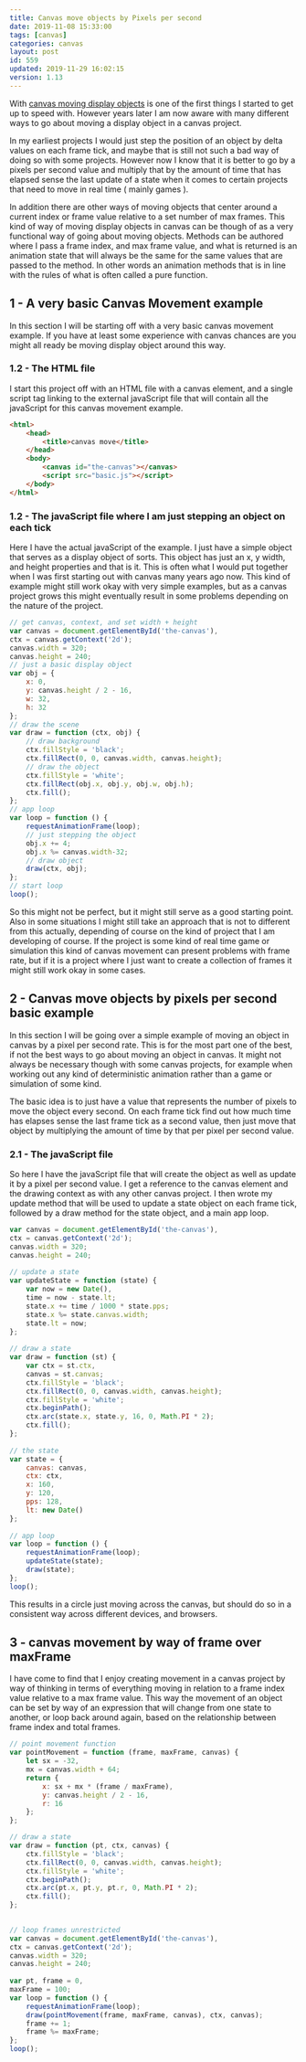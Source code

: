 ```yaml
---
title: Canvas move objects by Pixels per second 
date: 2019-11-08 15:33:00
tags: [canvas]
categories: canvas
layout: post
id: 559
updated: 2019-11-29 16:02:15
version: 1.13
---
```


With [canvas moving display objects](https://developer.mozilla.org/en-US/docs/Games/Tutorials/2D_Breakout_game_pure_JavaScript/Move_the_ball) is one of the first things I started to get up to speed with. However years later I am now aware with many different ways to go about moving a display object in a canvas project. 

In my earliest projects I would just step the position of an object by delta values on each frame tick, and maybe that is still not such a bad way of doing so with some projects. However now I know that it is better to go by a pixels per second value and multiply that by the amount of time that has elapsed sense the last update of a state when it comes to certain projects that need to move in real time ( mainly games ). 

In addition there are other ways of moving objects that center around a current index or frame value relative to a set number of max frames. This kind of way of moving display objects in canvas can be though of as a very functional way of going about moving objects. Methods can be authored where I pass a frame index, and max frame value, and what is returned is an animation state that will always be the same for the same values that are passed to the method. In other words an animation methods that is in line with the rules of what is often called a pure function.

<!-- more -->

## 1 - A very basic Canvas Movement example

In this section I will be starting off with a very basic canvas movement example. If you have at least some experience with canvas chances are you might all ready be moving display object around this way.

### 1.2 - The HTML file

I start this project off with an HTML file with a canvas element, and a single script tag linking to the external javaScript file that will contain all the javaScript for this canvas movement example.

```html
<html>
    <head>
        <title>canvas move</title>
    </head>
    <body>
        <canvas id="the-canvas"></canvas>
        <script src="basic.js"></script>
    </body>
</html>
```

### 1.2 - The javaScript file where I am just stepping an object on each tick

Here I have the actual javaScript of the example. I just have a simple object that serves as a display object of sorts. This object has just an x, y width, and height properties and that is it. This is often what I would put together when I was first starting out with canvas many years ago now. This kind of example might still work okay with very simple examples, but as a canvas project grows this might eventually result in some problems depending on the nature of the project.

```js
// get canvas, context, and set width + height
var canvas = document.getElementById('the-canvas'),
ctx = canvas.getContext('2d');
canvas.width = 320;
canvas.height = 240;
// just a basic display object
var obj = {
    x: 0,
    y: canvas.height / 2 - 16,
    w: 32,
    h: 32
};
// draw the scene
var draw = function (ctx, obj) {
    // draw background
    ctx.fillStyle = 'black';
    ctx.fillRect(0, 0, canvas.width, canvas.height);
    // draw the object
    ctx.fillStyle = 'white';
    ctx.fillRect(obj.x, obj.y, obj.w, obj.h);
    ctx.fill();
};
// app loop
var loop = function () {
    requestAnimationFrame(loop);
    // just stepping the object
    obj.x += 4;
    obj.x %= canvas.width-32;
    // draw object
    draw(ctx, obj);
};
// start loop
loop();
```

So this might not be perfect, but it might still serve as a good starting point. Also in some situations I might still take an approach that is not to different from this actually, depending of course on the kind of project that I am developing of course. If the project is some kind of real time game or simulation this kind of canvas movement can present problems with frame rate, but if it is a project where I just want to create a collection of frames it might still work okay in some cases.

## 2 - Canvas move objects by pixels per second basic example

In this section I will be going over a simple example of moving an object in canvas by a pixel per second rate. This is for the most part one of the best, if not the best ways to go about moving an object in canvas. It might not always be necessary though with some canvas projects, for example when working out any kind of deterministic animation rather than a game or simulation of some kind.

The basic idea is to just have a value that represents the number of pixels to move the object every second. On each frame tick find out how much time has elapses sense the last frame tick as a second value, then just move that object by multiplying the amount of time by that per pixel per second value.

### 2.1 - The javaScript file

So here I have the javaScript file that will create the object as well as update it by a pixel per second value. I get a reference to the canvas element and the drawing context as with any other canvas project. I then wrote my update method that will be used to update a state object on each frame tick, followed by a draw method for the state object, and a main app loop.

```js
var canvas = document.getElementById('the-canvas'),
ctx = canvas.getContext('2d');
canvas.width = 320;
canvas.height = 240;
 
// update a state
var updateState = function (state) {
    var now = new Date(),
    time = now - state.lt;
    state.x += time / 1000 * state.pps;
    state.x %= state.canvas.width;
    state.lt = now;
};
 
// draw a state
var draw = function (st) {
    var ctx = st.ctx,
    canvas = st.canvas;
    ctx.fillStyle = 'black';
    ctx.fillRect(0, 0, canvas.width, canvas.height);
    ctx.fillStyle = 'white';
    ctx.beginPath();
    ctx.arc(state.x, state.y, 16, 0, Math.PI * 2);
    ctx.fill();
};
 
// the state
var state = {
    canvas: canvas,
    ctx: ctx,
    x: 160,
    y: 120,
    pps: 128,
    lt: new Date()
};
 
// app loop
var loop = function () {
    requestAnimationFrame(loop);
    updateState(state);
    draw(state);
};
loop();
```

This results in a circle just moving across the canvas, but should do so in a consistent way across different devices, and browsers.

## 3 - canvas movement by way of frame over maxFrame

I have come to find that I enjoy creating movement in a canvas project by way of thinking in terms of everything moving in relation to a frame index value relative to a max frame value. This way the movement of an object can be set by way of an expression that will change from one state to another, or loop back around again, based on the relationship between frame index and total frames.

```js
// point movement function
var pointMovement = function (frame, maxFrame, canvas) {
    let sx = -32,
    mx = canvas.width + 64;
    return {
        x: sx + mx * (frame / maxFrame),
        y: canvas.height / 2 - 16,
        r: 16
    };
};
```


```js
// draw a state
var draw = function (pt, ctx, canvas) {
    ctx.fillStyle = 'black';
    ctx.fillRect(0, 0, canvas.width, canvas.height);
    ctx.fillStyle = 'white';
    ctx.beginPath();
    ctx.arc(pt.x, pt.y, pt.r, 0, Math.PI * 2);
    ctx.fill();
};

 
// loop frames unrestricted
var canvas = document.getElementById('the-canvas'),
ctx = canvas.getContext('2d');
canvas.width = 320;
canvas.height = 240;
 
var pt, frame = 0,
maxFrame = 100;
var loop = function () {
    requestAnimationFrame(loop);
    draw(pointMovement(frame, maxFrame, canvas), ctx, canvas);
    frame += 1;
    frame %= maxFrame;
};
loop();
```
